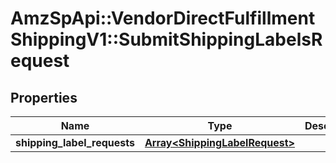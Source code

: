 # AmzSpApi::VendorDirectFulfillmentShippingV1::SubmitShippingLabelsRequest

## Properties
Name | Type | Description | Notes
------------ | ------------- | ------------- | -------------
**shipping_label_requests** | [**Array&lt;ShippingLabelRequest&gt;**](ShippingLabelRequest.md) |  | [optional] 


